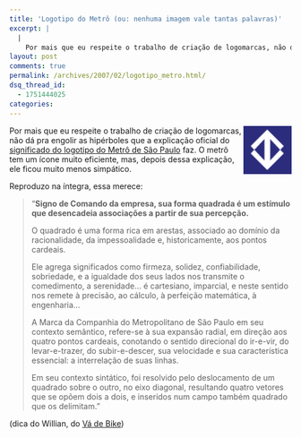 ```yaml
---
title: 'Logotipo do Metrô (ou: nenhuma imagem vale tantas palavras)'
excerpt: |
  |
    Por mais que eu respeite o trabalho de criação de logomarcas, não dá pra engolir as hipérboles que a explicação oficial do significado do logotipo do Metrô de São Paulo faz. O metrô tem um ícone muito eficiente, mas, depois...
layout: post
comments: true
permalink: /archives/2007/02/logotipo_metro.html/
dsq_thread_id:
  - 1751444025
categories:
---
```

<img title="Logotipo do metrô: bacana, mas não justifica tudo isso)" src="/archives/img/metro.png" width="86" height="86" align="right" style="border-left:2px" />Por mais que eu respeite o trabalho de criação de logomarcas, não dá pra engolir as hipérboles que a explicação oficial do [significado do logotipo do Metrô de São Paulo][1] faz. O metrô tem um ícone muito eficiente, mas, depois dessa explicação, ele ficou muito menos simpático.

Reproduzo na íntegra, essa merece:

<blockquote cite="http://www.metro.sp.gov.br/empresa/marca/temarca.shtm"l>
  <p>
    &#8220;<strong>Signo de Comando da empresa, sua forma quadrada é um estímulo que desencadeia associações a partir de sua percepção.</strong>
  </p>

  <p>
    O quadrado é uma forma rica em arestas, associado ao domínio da racionalidade, da impessoalidade e, historicamente, aos pontos cardeais.
  </p>

  <p>
    Ele agrega significados como firmeza, solidez, confiabilidade, sobriedade, e a igualdade dos seus lados nos transmite o comedimento, a serenidade&#8230; é cartesiano, imparcial, e neste sentido nos remete à precisão, ao cálculo, à perfeição matemática, à engenharia&#8230;
  </p>

  <p>
    A Marca da Companhia do Metropolitano de São Paulo em seu contexto semântico, refere-se à sua expansão radial, em direção aos quatro pontos cardeais, conotando o sentido direcional do ir-e-vir, do levar-e-trazer, do subir-e-descer, sua velocidade e sua característica essencial: a interrelação de suas linhas.
  </p>

  <p>
    Em seu contexto sintático, foi resolvido pelo deslocamento de um quadrado sobre o outro, no eixo diagonal, resultando quatro vetores que se opõem dois a dois, e inseridos num campo também quadrado que os delimitam.&#8221;
  </p>
</blockquote>

(dica do Willian, do [Vá de Bike][2])

 [1]: http://www.metro.sp.gov.br/empresa/marca/temarca.shtm
 [2]: http://freeride.blig.ig.com.br
